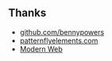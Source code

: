 ## Thanks

<div id="thanks-links">
  <rh-avatar name="Benny Powers"
             subtitle="Principal UX Engineer, Red Hat"
             src="/assets/images/ness.png"></rh-avatar>
  <ul>
    <li>
      <a href="https://github.com/bennypowers">
        <sprite-icon name="github"></sprite-icon>
        github.com/bennypowers
      </a>
    </li>
    <li>
      <a href="https://github.com/bennypowers">
        <sprite-icon name="patternfly"></sprite-icon>
        patternflyelements.com
      </a>
    </li>
    <li>
      <a href="http://modern-web.dev/">
        <sprite-icon name="modern-web"></sprite-icon>
        Modern Web
      </a>
    </li>
  </ul>
</div>
